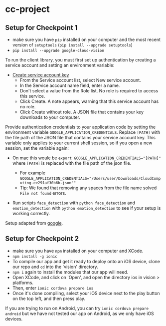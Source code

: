 # cc-project


## Setup for Checkpoint 1

* make sure you have `pip` installed on your computer and the most recent version of `setuptools` (`pip install --upgrade setuptools`)
* `pip install --upgrade google-cloud-vision`

To run the client library, you must first set up authentication by creating a service account and setting an environment variable:

* [Create service account key](https://console.cloud.google.com/apis/credentials/serviceaccountkey)
	* From the Service account list, select New service account.
	* In the Service account name field, enter a name.
	* Don't select a value from the Role list. No role is required to access this service.
	* Click Create. A note appears, warning that this service account has no role.
	* Click Create without role. A JSON file that contains your key downloads to your computer.

Provide authentication credentials to your application code by setting the environment variable `GOOGLE_APPLICATION_CREDENTIALS`. Replace `[PATH]` with the file path of the JSON file that contains your service account key. This variable only applies to your current shell session, so if you open a new session, set the variable again:

* On mac this woule be `export GOOGLE_APPLICATION_CREDENTIALS="[PATH]"` where `[PATH]` is replaced with the file path of the json file.
	* For example `GOOGLE_APPLICATION_CREDENTIALS="/Users/user/Downloads/CloudComputing-ee291af30b6b.json""`
	* Tip: We found that removing any spaces from the file name solved `File not found` errors.

* Run scripts `face_detection` with `python face_detection` and `emotion_detection` with `python emotion_detection` to see if your setup is working correctly.

Setup adapted from [google](https://cloud.google.com/vision/docs/libraries).

## Setup for Checkpoint 2
* make sure you have `npm` installed on your computer and XCode.
* `npm install -g ionic`
* To compile our app and get it ready to deploy onto an iOS device, clone our repo and `cd` into the 'vision' directory. 
* `npm i` again to install the modules that our app will need.
* Open XCode, and click on 'Open', and open the directory ios in vision > platforms. 
* Then, enter `ionic cordova prepare ios`
* Once it's done compiling, select your iOS device next to the play button on the top left, and then press play. 

If you are trying to run on Android, you can try `ionic cordova prepare android` but we have not tested our app on Android, as we only have iOS devices.
